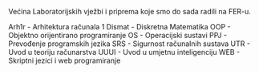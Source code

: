 Većina Laboratorijskih vježbi i priprema koje smo do sada radili na FER-u.

Arh1r - Arhitektura računala 1
Dismat - Diskretna Matematika
OOP - Objektno orijentirano programiranje
OS - Operacijski sustavi
PPJ - Prevođenje programskih jezika
SRS - Sigurnost računalnih sustava
UTR - Uvod u teoriju računarstva
UUUI - Uvod u umjetnu inteligenciju
WEB - Skriptni jezici i web programiranje
